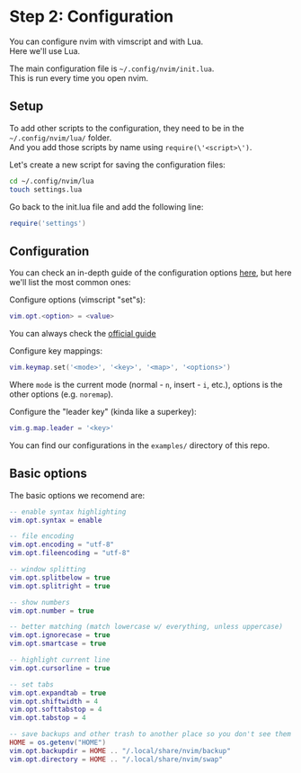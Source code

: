 # Step 2: Configuration

You can configure nvim with vimscript and with Lua.  
Here we'll use Lua.

The main configuration file is `~/.config/nvim/init.lua`.  
This is run every time you open nvim.  

## Setup
To add other scripts to the configuration, they need to be in the `~/.config/nvim/lua/` folder.  
And you add those scripts by name using `require(\'<script>\')`.  

Let's create a new script for saving the configuration files:
```bash
cd ~/.config/nvim/lua
touch settings.lua
```

Go back to the init.lua file and add the following line:
```lua
require('settings')
```

## Configuration
You can check an in-depth guide of the configuration options [here](https://vonheikemen.github.io/devlog/tools/configuring-neovim-using-lua/), but here we'll list the most common ones:

Configure options (vimscript "set"s):
```lua
vim.opt.<option> = <value>
```
You can always check the [official guide](https://neovim.io/doc/user/quickref.html#option-list)

Configure key mappings:
```lua
vim.keymap.set('<mode>', '<key>', '<map>', '<options>')
```
Where `mode` is the current mode (normal - `n`, insert - `i`, etc.), options is the other options (e.g. `noremap`).

Configure the "leader key" (kinda like a superkey):
```lua
vim.g.map.leader = '<key>'
```

You can find our configurations in the `examples/` directory of this repo.  

## Basic options
The basic options we recomend are:
```lua
-- enable syntax highlighting
vim.opt.syntax = enable

-- file encoding
vim.opt.encoding = "utf-8"
vim.opt.fileencoding = "utf-8"

-- window splitting
vim.opt.splitbelow = true
vim.opt.splitright = true

-- show numbers
vim.opt.number = true

-- better matching (match lowercase w/ everything, unless uppercase)
vim.opt.ignorecase = true
vim.opt.smartcase = true

-- highlight current line
vim.opt.cursorline = true

-- set tabs
vim.opt.expandtab = true
vim.opt.shiftwidth = 4
vim.opt.softtabstop = 4
vim.opt.tabstop = 4

-- save backups and other trash to another place so you don't see them
HOME = os.getenv("HOME")
vim.opt.backupdir = HOME .. "/.local/share/nvim/backup"
vim.opt.directory = HOME .. "/.local/share/nvim/swap"
```